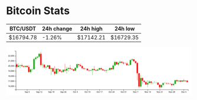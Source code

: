 # Bitcoin Stats

BTC/USDT|24h change|24h high|24h low|
|---|---|---|---|
|$16794.78|-1.26%|$17142.21|$16729.35|

<img src="./chart.svg">
